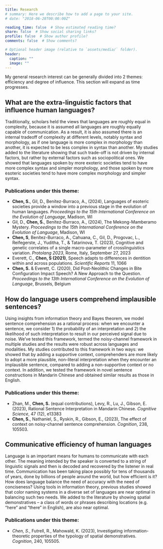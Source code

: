 ```yaml
---
title: Research
# summary: Here we describe how to add a page to your site.
# date: "2018-06-28T00:00:00Z"

reading_time: false  # Show estimated reading time?
share: false  # Show social sharing links?
profile: false  # Show author profile?
comments: false  # Show comments?

# Optional header image (relative to `assets/media/` folder).
header:
  caption: ""
  image: ""
---
```

My general research interest can be generally divided into 2 themes: efficiency and degree of influence. This section will expand as time progresses.


## What are the extra-linguistic factors that influence human languages?
Traditionally, scholars held the views that languages are roughly equal in complexity, because it is assumed all languages are roughly equally capable of communication. As a result, it is also assumed there is an internal tradeoff of complexity at different levels, notably syntax and morphology, as if one language is more complex in morphology than another, it is expected to be less complex in syntax than another. My studies added to the literature showing that such trade-off is not driven by internal factors, but rather by external factors such as sociopolitical ones. We showed that languages spoken by more exoteric societies tend to have more complex syntax and simpler morphology, and those spoken by more esoteric societies tend to have more complex morphology and simpler syntax.

### Publications under this theme:
- **Chen, S.**, Gil, D., Benítez-Burraco, A., (2024), Languages of esoteric societies provide a window into a previous stage
in the evolution of human languages. _Proceedings to the 15th International Conference on the Evolution of Language_, Madison, WI
- Gil, D., **Chen, S.**, Benítez-Burraco, A., (2024), The Mekong-Mamberamo Mystery. _Proceedings to the 15th International Conference on the Evolution of Language_, Madison, WI
- **Chen, S**, Benítez-Burraco, A., Cahuana, C., Gil, D., Progovac, L., Reifegerste, J., Yuditha, T., & Tatarinova, T. (2023), Cognitive and genetic correlates of a single macro-parameter of crosslinguistics variation. _Protolang 2023_, Rome, Italy, September 27, 2023
- Everett, C., **Chen, S (2021)**, Speech adapts to differences in dentition within and across populations. _Scientific Reports_ 11, 1066
- **Chen, S.** & Everett, C. (2020), Did Post-Neolithic Changes in Bite Configuration Impact Speech? A New Approach to
the Question. _Proceedings to the 13th International Conference on the Evolution of Language_, Brussels, Belgium

## How do language users comprehend implausible sentences?
Using insights from information theory and Bayes theorem, we model sentence comprehension as a rational process: when we encounter a sentence, we consider 1) the probability of an interpretation and 2) the likelihood of such interpretation to result in our perceived signal due to noise. We’ve tested this framework, termed the noisy-channel framework in multiple studies and the results were robust across languages and modalities. My studies contributed to this framework in two ways: we showed that by adding a supportive context, comprehenders are more likely to adopt a more plausible, non-literal interpretation when they encounter an implausible sentence, compared to adding a non-supportive context or no context. In addition, we tested the framework in novel sentence constructions in Mandarin Chinese and obtained similar results as those in English. 

### Publications under this theme:
- Zhan, M., **Chen, S.** (equal contributions), Levy, R., Lu, J., Gibson, E. (2023), Rational Sentence Interpretation in Mandarin Chinese. _Cognitive Science_, 47 (12), e13383
- **Chen, S.**, Nathaniel, S., Ryskin, R., Gibson, E., (2023), The effect of context on noisy-channel sentence comprehension. _Cognition_, 238, 105503.

## Communicative efficiency of human languages
Language is an important means for humans to communicate with each other. The meaning intended by the speaker is converted to a string of linguistic signals and then is decoded and recovered by the listener in real time. Communication has been taking place possibly for tens of thousands of years, done by billions of people around the world, but how efficient is it? How does language balance the need of accuracy with the need of conciseness? Using tools in information theory, previous studies showed that color naming systems in a diverse set of languages are near optimal in balancing such two needs. We added to the literature by showing spatial demonstratives – a class of words or phrases describing locations (e.g. “here” and “there” in English), are also near optimal. 

### Publications under this theme:
- _Chen, S._, Futrell, R., Mahowald, K. (2023), Investigating information-theoretic properties of the typology of spatial demonstratives. _Cognition_, 240, 105505.



